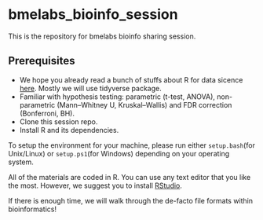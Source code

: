 # bmelabs_bioinfo_session
This is the repository for bmelabs bioinfo sharing session. 

## Prerequisites
- We hope you already read a bunch of stuffs about R for data sicence [here](https://r4ds.hadley.nz/). Mostly we will use tidyverse package.  
- Familiar with hypothesis testing: parametric (t-test, ANOVA), non-parametric (Mann–Whitney U, Kruskal–Wallis) and FDR correction (Bonferroni, BH).
- Clone this session repo.
- Install R and its dependencies.
  
To setup the environment for your machine, please run either `setup.bash`(for Unix/Linux) or `setup.ps1`(for Windows) depending on your operating system.

All of the materials are coded in R. You can use any text editor that you like the most. However, we suggest you to install [RStudio](https://posit.co/download/rstudio-desktop/).


If there is enough time, we will walk through the de-facto file formats within bioinformatics!
